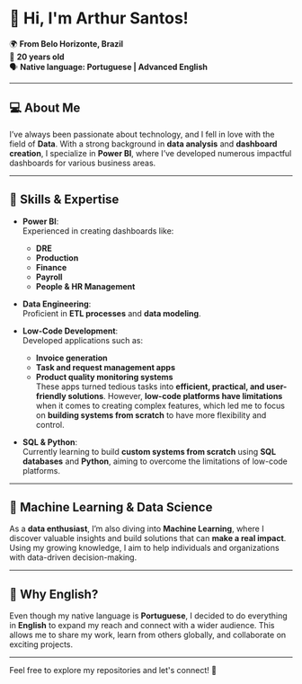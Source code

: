 # 👋 Hi, I'm Arthur Santos!

🌍 **From Belo Horizonte, Brazil**  
🎂 **20 years old**  
🗣️ **Native language: Portuguese | Advanced English**

---

## 💻 About Me

I’ve always been passionate about technology, and I fell in love with the field of **Data**. With a strong background in **data analysis** and **dashboard creation**, I specialize in **Power BI**, where I’ve developed numerous impactful dashboards for various business areas.

---

## 🔧 Skills & Expertise

- **Power BI**:  
  Experienced in creating dashboards like:  
  - **DRE**  
  - **Production**  
  - **Finance**  
  - **Payroll**  
  - **People & HR Management**

- **Data Engineering**:  
  Proficient in **ETL processes** and **data modeling**.

- **Low-Code Development**:  
  Developed applications such as:
  - **Invoice generation**  
  - **Task and request management apps**  
  - **Product quality monitoring systems**  
  These apps turned tedious tasks into **efficient, practical, and user-friendly solutions**. However, **low-code platforms have limitations** when it comes to creating complex features, which led me to focus on **building systems from scratch** to have more flexibility and control.

- **SQL & Python**:  
  Currently learning to build **custom systems from scratch** using **SQL databases** and **Python**, aiming to overcome the limitations of low-code platforms.

---

## 🤖 Machine Learning & Data Science

As a **data enthusiast**, I’m also diving into **Machine Learning**, where I discover valuable insights and build solutions that can **make a real impact**. Using my growing knowledge, I aim to help individuals and organizations with data-driven decision-making.

---

## 🚀 Why English?

Even though my native language is **Portuguese**, I decided to do everything in **English** to expand my reach and connect with a wider audience. This allows me to share my work, learn from others globally, and collaborate on exciting projects.

---

Feel free to explore my repositories and let's connect! 🚀
